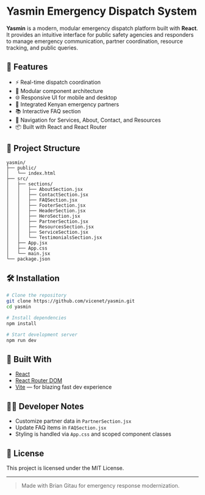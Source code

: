 
# Yasmin Emergency Dispatch System

**Yasmin** is a modern, modular emergency dispatch platform built with **React**. It provides an intuitive interface for public safety agencies and responders to manage emergency communication, partner coordination, resource tracking, and public queries.

## 🚀 Features

- ⚡ Real-time dispatch coordination
- 🧩 Modular component architecture
- 🌐 Responsive UI for mobile and desktop
- 🤝 Integrated Kenyan emergency partners
- 📚 Interactive FAQ section
- 🧭 Navigation for Services, About, Contact, and Resources
- 📦 Built with React and React Router

## 📁 Project Structure

```
yasmin/
├── public/
│   └── index.html
├── src/
│   ├── sections/
│   │   ├── AboutSection.jsx
│   │   ├── ContactSection.jsx
│   │   ├── FAQSection.jsx
│   │   ├── FooterSection.jsx
│   │   ├── HeaderSection.jsx
│   │   ├── HeroSection.jsx
│   │   ├── PartnerSection.jsx
│   │   ├── ResourcesSection.jsx
│   │   ├── ServiceSection.jsx
│   │   └── TestimonialsSection.jsx
│   ├── App.jsx
│   ├── App.css
│   └── main.jsx
└── package.json
```

## 🛠️ Installation

```bash
# Clone the repository
git clone https://github.com/vicenet/yasmin.git
cd yasmin

# Install dependencies
npm install

# Start development server
npm run dev
```

## 🔧 Built With

- [React](https://reactjs.org/)
- [React Router DOM](https://reactrouter.com/)
- [Vite](https://vitejs.dev/) — for blazing fast dev experience

## 🧑‍💻 Developer Notes

- Customize partner data in `PartnerSection.jsx`
- Update FAQ items in `FAQSection.jsx`
- Styling is handled via `App.css` and scoped component classes



## 📄 License

This project is licensed under the MIT License.

---

> Made with Brian Gitau for emergency response modernization.
